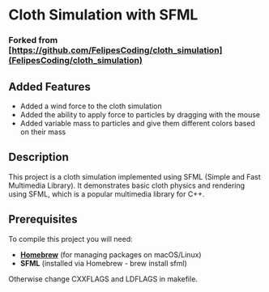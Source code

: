 # Cloth Simulation with SFML

### Forked from [https://github.com/FelipesCoding/cloth_simulation](FelipesCoding/cloth_simulation)

## Added Features
- Added a wind force to the cloth simulation
- Added the ability to apply force to particles by dragging with the mouse
- Added variable mass to particles and give them different colors based on their mass


## Description

This project is a cloth simulation implemented using SFML (Simple and Fast Multimedia Library). 
It demonstrates basic cloth physics and rendering using SFML, which is a popular multimedia library for C++.

## Prerequisites

To compile this project you will need:

- **[Homebrew](https://brew.sh/)** (for managing packages on macOS/Linux)
- **SFML** (installed via Homebrew - brew install sfml)

Otherwise change CXXFLAGS and LDFLAGS in makefile.
